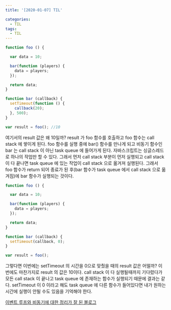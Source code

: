 ```yaml
---
title: '[2020-01-07] TIL'

categories:
  - TIL
tags:
  - TIL
---
```


```js
function foo () {

  var data = 10;

  bar(function (players) {
    data = players;
  });

  return data;
}

function bar (callback) {
  setTimeout(function () {
    callback(20);
  }, 500);
}

var result = foo(); //10

```

여기서의 result 값은 왜 10일까? result 가 foo 함수를 호출하고 foo 함수는 call stack 에 쌓이게 된다. foo 함수를 실행 중에 bar() 함수를 만나게 되고 비동기 함수인 bar 는 call stack 이 아닌 task queue 에 들어가게 된다.
 자바스크립트는 싱글스레드로 하나의 작업만 할 수 있다. 그래서 먼저 call stack 부분이 먼저 실행되고 call stack 이 다 끝나면 task queue 에 있는 작업이 call stack 으로 옮겨져 실행된다. 그래서 foo 함수가 return 되어 종료가 된 후(bar 함수가 task queue 에서 call stack 으로 옮겨짐)에 bar 함수가 실행되는 것이다.
 
```js
function foo () {

  var data = 10;

  bar(function (players) {
    data = players;
  });

  return data;
}

function bar (callback) {
  setTimeout(callback, 0);
}

var result = foo();
```
그렇다면 이번에는 setTimeout 의 시간을 0으로 맞췄을 때의 result 값은 어떨까? 이번에도 마찬가지로 result 의 값은 10이다. call stack 이 다 실행될때까지 기다렸다가 모든 call stack 이 끝나고 task queue 에 존재하는 함수가 실행되기 때문에 결과는 같다. setTimeout 이 0 이라고 해도 task queue 에 다른 함수가 들어있다면 내가 원하는 시간에 실행이 안될 수도 있음을 기억해야 한다.

[이벤트 루프와 비동기에 대한 정리가 잘 된 블로그](https://engineering.huiseoul.com/%EC%9E%90%EB%B0%94%EC%8A%A4%ED%81%AC%EB%A6%BD%ED%8A%B8%EB%8A%94-%EC%96%B4%EB%96%BB%EA%B2%8C-%EC%9E%91%EB%8F%99%ED%95%98%EB%8A%94%EA%B0%80-%EC%9D%B4%EB%B2%A4%ED%8A%B8-%EB%A3%A8%ED%94%84%EC%99%80-%EB%B9%84%EB%8F%99%EA%B8%B0-%ED%94%84%EB%A1%9C%EA%B7%B8%EB%9E%98%EB%B0%8D%EC%9D%98-%EB%B6%80%EC%83%81-async-await%EC%9D%84-%EC%9D%B4%EC%9A%A9%ED%95%9C-%EC%BD%94%EB%94%A9-%ED%8C%81-%EB%8B%A4%EC%84%AF-%EA%B0%80%EC%A7%80-df65ffb4e7e)

